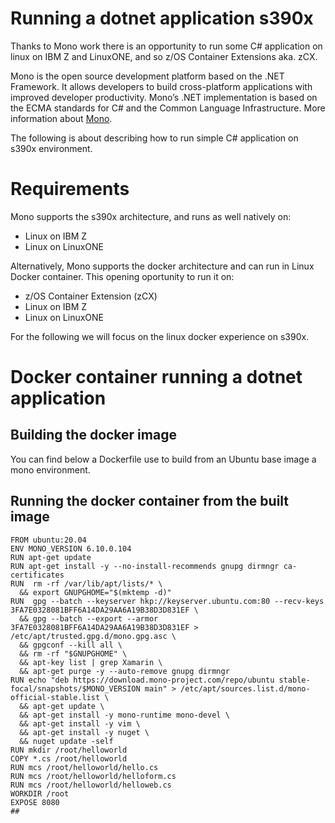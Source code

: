 # Running a dotnet application s390x
Thanks to Mono work there is an opportunity to run some C# application on linux on IBM Z and LinuxONE, and so z/OS Container Extensions aka. zCX.

Mono is the open source development platform based on the .NET Framework. It allows developers to build cross-platform applications with improved developer productivity. Mono’s .NET implementation is based on the ECMA standards for C# and the Common Language Infrastructure.
More information about [Mono](https://www.mono-project.com/docs/about-mono/).

The following is about describing how to run simple C# application on s390x environment.

# Requirements
Mono supports the s390x architecture, and runs as well natively on:
* Linux on IBM Z
* Linux on LinuxONE

Alternatively, Mono supports the docker architecture and can run in Linux Docker container. This opening oportunity to run it on:
* z/OS Container Extension (zCX)
* Linux on IBM Z
* Linux on LinuxONE

For the following we will focus on the linux docker experience on s390x.

# Docker container running a dotnet application
## Building the docker image
You can find below a Dockerfile use to build from an Ubuntu base image a mono environment.

## Running the docker container from the built image
```
FROM ubuntu:20.04
ENV MONO_VERSION 6.10.0.104
RUN apt-get update 
RUN apt-get install -y --no-install-recommends gnupg dirmngr ca-certificates
RUN  rm -rf /var/lib/apt/lists/* \
  && export GNUPGHOME="$(mktemp -d)" 
RUN  gpg --batch --keyserver hkp://keyserver.ubuntu.com:80 --recv-keys 3FA7E0328081BFF6A14DA29AA6A19B38D3D831EF \
  && gpg --batch --export --armor 3FA7E0328081BFF6A14DA29AA6A19B38D3D831EF > /etc/apt/trusted.gpg.d/mono.gpg.asc \
  && gpgconf --kill all \
  && rm -rf "$GNUPGHOME" \
  && apt-key list | grep Xamarin \
  && apt-get purge -y --auto-remove gnupg dirmngr
RUN echo "deb https://download.mono-project.com/repo/ubuntu stable-focal/snapshots/$MONO_VERSION main" > /etc/apt/sources.list.d/mono-official-stable.list \
  && apt-get update \
  && apt-get install -y mono-runtime mono-devel \
  && apt-get install -y vim \
  && apt-get install -y nuget \
  && nuget update -self
RUN mkdir /root/helloworld
COPY *.cs /root/helloworld
RUN mcs /root/helloworld/hello.cs
RUN mcs /root/helloworld/helloform.cs
RUN mcs /root/helloworld/helloweb.cs
WORKDIR /root
EXPOSE 8080
## 
```
